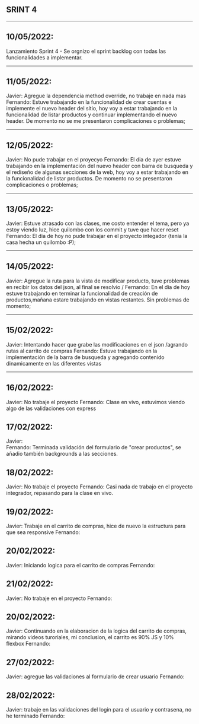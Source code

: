 ## SRINT 4
***
## 10/05/2022:
Lanzamiento Sprint 4 - Se orgnizo el sprint backlog con todas las funcionalidades a implementar.  
***
## 11/05/2022: 
Javier: Agregue la dependencia method override, no trabaje en nada mas
Fernando: Estuve trabajando en la funcionalidad de crear cuentas e implemente el nuevo header del sitio, hoy voy a estar trabajando en la funcionalidad de listar productos y continuar implementando el nuevo header. De momento no se me presentaron complicaciones o problemas; 
***
## 12/05/2022: 
Javier:  No pude trabajar en el proyecyo
Fernando: El dia de ayer estuve trabajando en la implementación del nuevo header con barra de busqueda y el rediseño de algunas secciones de la web, hoy voy a estar trabajando en la funcionalidad de listar productos. De momento no se presentaron complicaciones o problemas;
***
## 13/05/2022:
Javier: Estuve atrasado con las clases, me costo entender el tema, pero ya estoy viendo luz, hice quilombo con los commit y tuve que hacer reset
Fernando: El dia de hoy no pude trabajar en el proyecto integador (tenia la casa hecha un quilombo :P);
***
## 14/05/2022: 
Javier: Agregue la ruta para la vista de modificar producto, tuve problemas en recibir los datos del json, al final se resolvio / 
Fernando: En el dia de hoy estuve trabajando en terminar la funcionalidad de creación de productos,mañana estare trabajando en vistas restantes. Sin problemas de momento;
***
## 15/02/2022:
Javier:  Intentando hacer que grabe las modificaciones en el json /agrando rutas al carrito de  compras
Fernando: Estuve trabajando en la implementación de la barra de busqueda y agregando contenido dinamicamente en las diferentes vistas
***
## 16/02/2022:
Javier: No trabaje el proyecto
Fernando: Clase en vivo, estuvimos viendo algo de las validaciones con express
## 17/02/2022:
Javier:  
Fernando: Terminada validación del formulario de "crear productos", se añadio también backgrounds a las secciones.
## 18/02/2022:
Javier: No trabaje el proyecto
Fernando: Casi nada de trabajo en el proyecto integrador, repasando para la clase en vivo.
## 19/02/2022:
Javier: Trabaje en el carrito de compras, hice de nuevo la estructura para que sea responsive
Fernando:
## 20/02/2022:
Javier: Iniciando logica para el carrito de compras
Fernando:
## 21/02/2022:
Javier: No trabaje en el proyecto
Fernando:
## 20/02/2022:
Javier: Continuando en la elaboracion de la logica del carrito de compras, mirando videos turoriales, mi conclusion, el carrito es 90% JS y 10% flexbox
Fernando:
## 27/02/2022:
Javier: agregue las validaciones al formulario de crear usuario
Fernando:
## 28/02/2022:
Javier: trabaje en las validaciones del login para el usuario y contrasena, no he terminado
Fernando:
